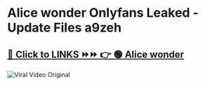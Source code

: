 
 # Alice wonder Onlyfans Leaked - Update Files a9zeh

## <h2><a href="https://clipsfans.com/Alice_wonder&ref=git">🔗 Click to LINKS ⏩⏩ 👉 🟢 Alice wonder </a></h2>

<a href="https://clipsfans.com/Alice_wonder&ref=git" rel="nofollow" data-target="animated-image.originalLink"><img src="https://i.ibb.co.com/xMMVF88/686577567.gif" alt="Viral Video Original" style="max-width: 100%; display: inline-block;" data-target="animated-image.originalImage"></a>

